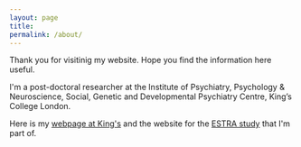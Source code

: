 ```yaml
---
layout: page
title:
permalink: /about/
---
```


Thank you for visitinig my website. Hope you find the information here useful.

I'm a post-doctoral researcher at the Institute of Psychiatry, Psychology & Neuroscience, Social, Genetic and Developmental Psychiatry Centre, King’s College London.

Here is my [webpage at King's](https://www.kcl.ac.uk/people/zuo-zhang) and the website for the [ESTRA study](https://estrastudy.co.uk/meet-the-team) that I'm part of.



